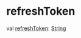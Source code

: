 # refreshToken


val [refreshToken](refresh-token.md): [String](https://kotlinlang.org/api/latest/jvm/stdlib/kotlin/-string/index.html)
